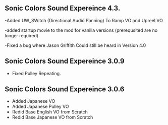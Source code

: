 ## Sonic Colors Sound Expereince 4.3.

-Added UW_SWitch (Directional Audio Panning) To Ramp VO and Upreel VO

-added startup movie to the mod for vanilla versions (prerequsited are no longer required)

-Fixed a bug where Jason Griffith Could still be heard in Version 4.0


## Sonic Colors Sound Expereince 3.0.9

- Fixed Pulley Repeating.


## Sonic Colors Sound Expereince 3.0.6
-	Added Japanese VO
-	Added Japanese Pulley VO
-	Redid Base English VO from Scratch
-	Redid Base Japanese VO from Scratch
